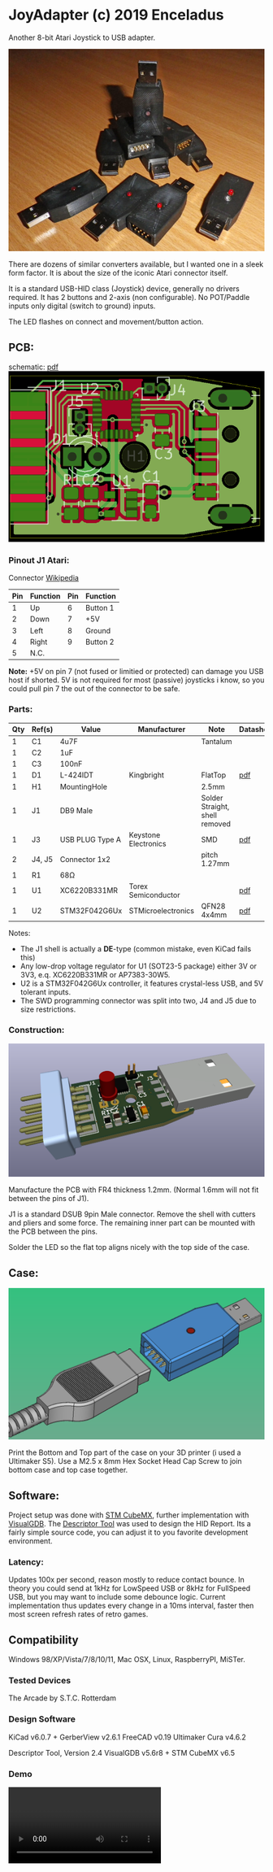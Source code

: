 # JoyAdapter (c) 2019 Enceladus 

Another 8-bit Atari Joystick to USB adapter.

![](Img/IMGP0105showcase.jpg)

There are dozens of similar converters available, but I wanted one in a sleek form factor.
It is about the size of the iconic Atari connector itself. 

It is a standard USB-HID class (Joystick) device, generally no drivers required. It has 2 buttons and 2-axis (non configurable). No POT/Paddle inputs only digital (switch to ground) inputs. 

The LED flashes on connect and movement/button action.


## PCB:

schematic: [pdf](Board/schema.pdf)
![pcb](Img/board.png)

### Pinout J1 Atari:
Connector  [Wikipedia](https://en.wikipedia.org/wiki/Atari_joystick_port)

| Pin | Function | Pin | Function |
| ------ | ------ | ------ | ------ |
| 1 | Up | 6 | Button 1 |
| 2 | Down | 7 | +5V |
| 3 | Left | 8 | Ground |
| 4 | Right | 9 | Button 2 |
| 5 | N.C. |


**Note:** +5V on pin 7 (not fused or limitied or protected) can damage you USB host if shorted.
5V is not required for most (passive) joysticks i know, so you could pull pin 7 the out of the connector to be safe.

### Parts: 

|Qty|Ref(s)|Value|Manufacturer|Note|Datasheet|
| ------ | ------ | ------ | ------ | ------ | ------ |
|1|C1|4u7F||Tantalum||
|1|C2|1uF||||
|1|C3|100nF||||
|1|D1|L-424IDT|Kingbright|FlatTop|[pdf](https://nl.mouser.com/datasheet/2/216/L-424IDT(Ver.12A)-795377.pdf)|
|1|H1|MountingHole||2.5mm||
|1|J1|DB9 Male||Solder Straight, shell removed||
|1|J3|USB PLUG Type A|Keystone Electronics|SMD|[pdf](https://www.mouser.com/datasheet/2/215/31-744008.pdf)|
|2|J4, J5|Connector 1x2||pitch 1.27mm||
|1|R1|68Ω||||
|1|U1|XC6220B331MR|Torex Semiconductor||[pdf](https://www.torexsemi.com/file/xc6220/XC6220.pdf)|
|1|U2|STM32F042G6Ux|STMicroelectronics|QFN28 4x4mm|[pdf](http://www.st.com/st-web-ui/static/active/en/resource/technical/document/datasheet/DM00105814.pdf)|

Notes: 
- The J1 shell is actually a **DE**-type (common mistake, even KiCad fails this)
- Any low-drop voltage regulator for U1 (SOT23-5 package) either 3V or 3V3, e.q. XC6220B331MR or AP7383-30W5.
- U2 is a STM32F042G6Ux controller, it features crystal-less USB, and 5V tolerant inputs.
- The SWD programming connector was split into two, J4 and J5 due to size restrictions.


### Construction:

![pcb](Img/JoyAdapterD08.png)

Manufacture the PCB with FR4 thickness 1.2mm. (Normal 1.6mm will not fit between the pins of J1).

J1 is a standard DSUB 9pin Male connector. Remove the shell with cutters and pliers and some force.
The remaining inner part can be mounted with the PCB between the pins. 

Solder the LED so the flat top aligns nicely with the top side of the case.

## Case:

![pcb](Img/Case040.png)

Print the Bottom and Top part of the case on your 3D printer (i used a Ultimaker S5).
Use a M2.5 x 8mm Hex Socket Head Cap Screw to join bottom case and top case together.


## Software:

Project setup was done with [STM CubeMX](https://www.st.com/en/development-tools/stm32cubemx.html), further implementation with [VisualGDB](https://visualgdb.com/).
The [Descriptor Tool](https://www.usb.org/document-library/hid-descriptor-tool) was used to design the HID Report.
Its a fairly simple source code, you can adjust it to you favorite development environment.

### Latency:

Updates 100x per second, reason mostly to reduce contact bounce. 
In theory you could send at 1kHz for LowSpeed USB or 8kHz for FullSpeed USB, but you may want to include some debounce logic.
Current implementation thus updates every change in a 10ms interval, faster then most screen refresh rates of retro games. 


## Compatibility
Windows 98/XP/Vista/7/8/10/11, Mac OSX, Linux, RaspberryPI, MiSTer. 


### Tested Devices
The Arcade by S.T.C. Rotterdam


### Design Software

KiCad v6.0.7 + GerberView v2.6.1
FreeCAD v0.19
Ultimaker Cura v4.6.2

Descriptor Tool, Version 2.4
VisualGDB v5.6r8 + STM CubeMX v6.5


### Demo
![movie](Img/JoyAdapter.mkv)